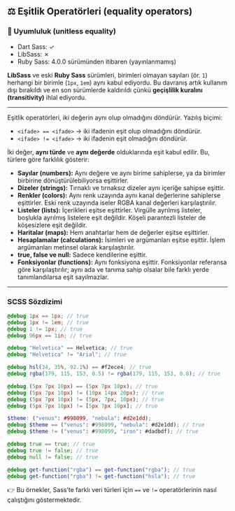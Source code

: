 ## ⚖️ Eşitlik Operatörleri (equality operators)

### 🧩 Uyumluluk (unitless equality)

* Dart Sass: ✓
* LibSass: ✗
* Ruby Sass: 4.0.0 sürümünden itibaren (yayınlanmamış)

**LibSass** ve eski **Ruby Sass** sürümleri, birimleri olmayan sayıları (ör. `1`) herhangi bir birimle (`1px`, `1em`) aynı kabul ediyordu. Bu davranış artık kullanım dışı bırakıldı ve en son sürümlerde kaldırıldı çünkü **geçişlilik kuralını (transitivity)** ihlal ediyordu.

---

Eşitlik operatörleri, iki değerin aynı olup olmadığını döndürür. Yazılış biçimi:

* `<ifade> == <ifade>` → iki ifadenin eşit olup olmadığını döndürür.
* `<ifade> != <ifade>` → iki ifadenin eşit olmadığını döndürür.

İki değer, **aynı türde** ve **aynı değerde** olduklarında eşit kabul edilir. Bu, türlere göre farklılık gösterir:

* **Sayılar (numbers):** Aynı değere ve aynı birime sahiplerse, ya da birimler birbirine dönüştürülebiliyorsa eşittirler.
* **Dizeler (strings):** Tırnaklı ve tırnaksız dizeler aynı içeriğe sahipse eşittir.
* **Renkler (colors):** Aynı renk uzayında aynı kanal değerlerine sahiplerse eşittirler. Eski renk uzayında iseler RGBA kanal değerleri karşılaştırılır.
* **Listeler (lists):** İçerikleri eşitse eşittirler. Virgülle ayrılmış listeler, boşlukla ayrılmış listelere eşit değildir. Köşeli parantezli listeler de köşesizlere eşit değildir.
* **Haritalar (maps):** Hem anahtarlar hem de değerler eşitse eşittirler.
* **Hesaplamalar (calculations):** İsimleri ve argümanları eşitse eşittir. İşlem argümanları metinsel olarak karşılaştırılır.
* **true, false ve null:** Sadece kendilerine eşittir.
* **Fonksiyonlar (functions):** Aynı fonksiyona eşittir. Fonksiyonlar referansa göre karşılaştırılır; aynı ada ve tanıma sahip olsalar bile farklı yerde tanımlandılarsa eşit sayılmazlar.

---

### SCSS Sözdizimi

```scss
@debug 1px == 1px; // true
@debug 1px != 1em; // true
@debug 1 != 1px; // true
@debug 96px == 1in; // true

@debug "Helvetica" == Helvetica; // true
@debug "Helvetica" != "Arial"; // true

@debug hsl(34, 35%, 92.1%) == #f2ece4; // true
@debug rgba(179, 115, 153, 0.5) != rgba(179, 115, 153, 0.8); // true

@debug (5px 7px 10px) == (5px 7px 10px); // true
@debug (5px 7px 10px) != (10px 14px 20px); // true
@debug (5px 7px 10px) != (5px, 7px, 10px); // true
@debug (5px 7px 10px) != [5px 7px 10px]; // true

$theme: ("venus": #998099, "nebula": #d2e1dd);
@debug $theme == ("venus": #998099, "nebula": #d2e1dd); // true
@debug $theme != ("venus": #998099, "iron": #dadbdf); // true

@debug true == true; // true
@debug true != false; // true
@debug null != false; // true

@debug get-function("rgba") == get-function("rgba"); // true
@debug get-function("rgba") != get-function("hsla"); // true
```

👉 Bu örnekler, Sass’te farklı veri türleri için `==` ve `!=` operatörlerinin nasıl çalıştığını göstermektedir.
